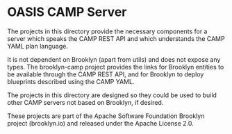 OASIS CAMP Server
=================

The projects in this directory provide the necessary components for a server which 
speaks the CAMP REST API and which understands the CAMP YAML plan language.

It is not dependent on Brooklyn (apart from utils) and does not expose any
types.  The brooklyn-camp project provides the links for Brooklyn entities
to be available through the CAMP REST API, and for Brooklyn to deploy blueprints
described using the CAMP YAML.

The projects in this directory are designed so they could be used to build
other CAMP servers not based on Brooklyn, if desired.

These projects are part of the Apache Software Foundation Brooklyn project
(brooklyn.io) and released under the Apache License 2.0.

